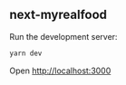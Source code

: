 

## next-myrealfood

Run the development server:

```bash
yarn dev
```

Open [http://localhost:3000](http://localhost:3000)
